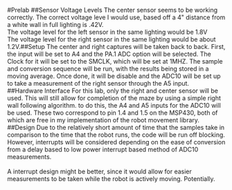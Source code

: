 #Prelab
##Sensor Voltage Levels
The center sensor seems to be working correctly.  The correct voltage leve I would use, based off a 4" distance from a white wall in full lighting is .42V.<br>
The voltage level for the left sensor in the same lighting would be 1.8V<br>
The voltage level for the right sensor in the same lighting would be about 1.2V.##Setup
The center and right captures will be taken back to back.  First, the input will be set to A4 and the PA.1 ADC option will be selected.  The Clock for it will be set to the SMCLK, which will be set at 1MHZ.  The sample and conversion sequence will be run, with the results being stored in a moving average.  Once done, it will be disable and the ADC10 will be set up to take a measurement of the right sensor through the A5 input.
##Hardware Interface
For this lab, only the right and center sensor will be used.  This will still allow for completion of the maze by using a simple right wall following algorithm.  to do this, the A4 and A5 inputs for the ADC10 will be used.  These two correspond to pin 1.4 and 1.5 on the MSP430, both of which are free in my implementation of the robot movement library.
##Design
Due to the relatively short amount of time that the samples take in comparison to the time that the robot runs, the code will be run off blocking.  However, interrupts will be considered depending on the ease of conversion from a delay based to low power interrupt based method of ADC10 measurements.<br>
<br>
A interrupt design might be better, since it would allow for easier measurements to be taken while the robot is actively moving. Potentially.
